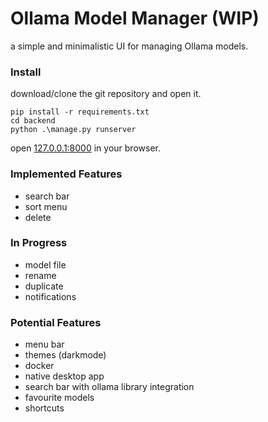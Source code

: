 # Ollama Model Manager (WIP)

a simple and minimalistic UI for managing Ollama models.

### Install
download/clone the git repository and open it.

    pip install -r requirements.txt
    cd backend
    python .\manage.py runserver
open [127.0.0.1:8000](127.0.0.1:8000) in your browser.

### Implemented Features
- search bar
- sort menu
- delete

### In Progress
- model file
- rename
- duplicate
- notifications

### Potential Features
- menu bar 
- themes (darkmode)
- docker
- native desktop app
- search bar with ollama library integration
- favourite models
- shortcuts 